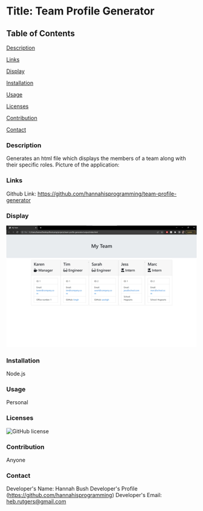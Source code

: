 # Title: Team Profile Generator
## Table of Contents

[Description](#description)

[Links](#links)

[Display](#display)

[Installation](#installation)

[Usage](#usage)

[Licenses](#licenses)

[Contribution](#contribution)

[Contact](#contact)

### Description
Generates an html file which displays the members of a team along with their specific roles.
Picture of the application:

### Links
Github Link: https://github.com/hannahisprogramming/team-profile-generator

### Display
![Team Profile Example](assets/team-profile-example.jpg)

### Installation
Node.js

### Usage
Personal

### Licenses
![GitHub license](https://img.shields.io/badge/license-None-blue.svg)

### Contribution
Anyone

### Contact
Developer's Name: Hannah Bush
Developer's Profile (https://github.com/hannahisprogramming)
Developer's Email: <heb.rutgers@gmail.com>